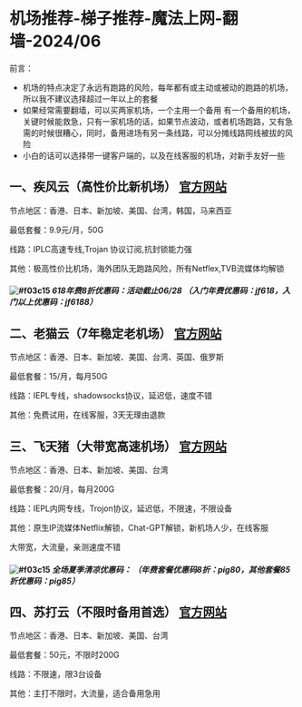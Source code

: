 

# 机场推荐-梯子推荐-魔法上网-翻墙-2024/06

前言：

- 机场的特点决定了永远有跑路的风险，每年都有或主动或被动的跑路的机场，所以我不建议选择超过一年以上的套餐
- 如果经常需要翻墙，可以买两家机场，一个主用一个备用 有一个备用的机场，关键时候能救急，只有一家机场的话，如果节点波动，或者机场跑路，又有急需的时候很糟心，同时，备用进场有另一条线路，可以分摊线路网线被拔的风险
- 小白的话可以选择带一键客户端的，以及在线客服的机场，对新手友好一些



## 一、疾风云（高性价比新机场） [官方网站](https://jf16.net/auth/register?code=zm1Z)

节点地区：香港、日本、新加坡、美国、台湾，韩国，马来西亚

最低套餐：9.9元/月，50G

线路：IPLC高速专线,Trojan 协议订阅,抗封锁能力强

其他：极高性价比机场，海外团队无跑路风险，所有Netflex,TVB流媒体均解锁

#### ![#f03c15](https://placehold.co/15x15/f03c15/f03c15.png) *618年费8折优惠码：活动截止06/28  （入门年费优惠码：jf618，入门以上优惠码：jf6188）*


## 二、老猫云（7年稳定老机场） [官方网站](https://laomao.biz/?path=register&code=zTjmRwqk)

节点地区：香港、日本、新加坡、美国、台湾、英国、俄罗斯

最低套餐：15/月，每月50G

线路：IEPL专线，shadowsocks协议，延迟低，速度不错

其他：免费试用，在线客服，3天无理由退款



## 三、飞天猪（大带宽高速机场） [官方网站](https://ftzcc01.fliggycloud.pro/#/register?code=S9jZqY2O)

节点地区：香港、日本、新加坡、美国、台湾

最低套餐：20/月，每月200G

线路：IEPL内网专线，Trojon协议，延迟低，不限速，不限设备

其他：原生IP流媒体Netflix解锁，Chat-GPT解锁，新机场人少，在线客服

大带宽，大流量，亲测速度不错

#### ![#f03c15](https://placehold.co/15x15/f03c15/f03c15.png) *全场夏季清凉优惠码： （年费套餐优惠码8折：pig80，其他套餐85折优惠码：pig85）*




## 四、苏打云（不限时备用首选） [官方网站](https://b.sudayun.top/#/register?code=QlGMppj1)

节点地区：香港、日本、新加坡、美国、台湾

最低套餐：50元，不限时200G

线路：不限速，限3台设备

其他：主打不限时，大流量，适合备用急用


